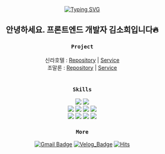 <div align="center">
  
  [![Typing SVG](https://readme-typing-svg.demolab.com?font=Roboto+Slab&weight=500&size=25&pause=1000&color=71CAF7&background=FFFFFF00&center=true&vCenter=true&width=435&lines=Hi+there%2C+I'm+Sohee+)](https://git.io/typing-svg)
  
<h2>안녕하세요. 프론트엔드 개발자 김소희입니다🔥</h2>

### `Project`
신라호텔 : <a href="https://github.com/ssso2/hotel_renewal">Repository</a> | <a href="http://gagaclub.cafe24app.com/">Service</a>
<br>
조말론 : <a href="https://github.com/ssso2/perfume_renewal">Repository</a> | <a href="https://web-jomaloneclonefront-m5w8vc08a2903486.sel4.cloudtype.app/">Service</a>
<br>
<br>

### `Skills`
  <img src="https://img.shields.io/badge/React-61DAFB?style=for-the-badge&logo=React&logoColor=white">
  <img src="https://img.shields.io/badge/React_Native-20232A?style=for-the-badge&logo=React&logoColor=white">
  <br>
  <img src="https://img.shields.io/badge/javascript-F7DF1E?style=for-the-badge&logo=javascript&logoColor=white">
  <img src="https://img.shields.io/badge/typescript-1572B6?style=for-the-badge&logo=typescript&logoColor=white">
  <img src="https://img.shields.io/badge/Node.js-5FA04E?style=for-the-badge&logo=Node.js&logoColor=white">
   <img src="https://img.shields.io/badge/MariaDB-003545?style=for-the-badge&logo=MariaDB&logoColor=white">
 <br>
  <img src="https://img.shields.io/badge/tailwindcss-06B6D4?style=for-the-badge&logo=tailwindcss&logoColor=white">
  <img src="https://img.shields.io/badge/Sass-CC6699?style=for-the-badge&logo=Sass&logoColor=white">
  <img src="https://img.shields.io/badge/HTML5-E34F26?style=for-the-badge&logo=HTML5&logoColor=white">
  <img src="https://img.shields.io/badge/CSS3-1572B6?style=for-the-badge&logo=CSS3&logoColor=white">
<br>

### `More`
[![Gmail Badge](https://img.shields.io/badge/Gmail-d14836?style=flat-square&logo=Gmail&logoColor=white&link=mailto:kpong358@gmail.com)](mailto:kpong358@gmail.com)
[![Velog_Badge](https://img.shields.io/badge/Velog-20C997?style=flat-square&logo=Velog&logoColor=white)](https://velog.io/@ssssso2/posts)
[![Hits](https://hits.seeyoufarm.com/api/count/incr/badge.svg?url=https%3A%2F%2Fgithub.com%2Fssso2%2Fssso2&count_bg=%236ACAE3&title_bg=%23D4D9DA&icon=&icon_color=%23FFFFFF&title=View&edge_flat=false)](https://hits.seeyoufarm.com)
</div>
